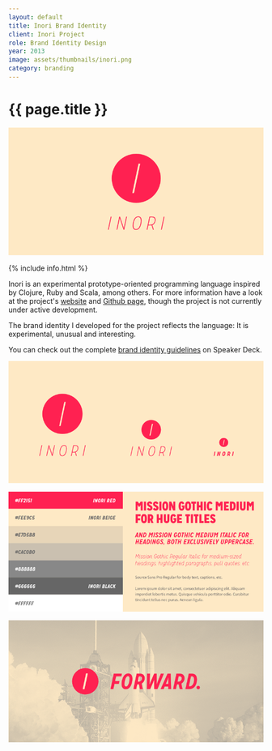 ```yaml
---
layout: default
title: Inori Brand Identity
client: Inori Project
role: Brand Identity Design
year: 2013
image: assets/thumbnails/inori.png
category: branding
---
```


<h1 class="header">{{ page.title }}</h1>

![Inori](/assets/inori-1.png)

{% include info.html %}

Inori is an experimental prototype-oriented programming language inspired by Clojure, Ruby and Scala, among others. For more information have a look at the project's [website](http://inori-lang.org/) and [Github page](https://github.com/inori-lang), though the project is not currently under active development.

The brand identity I developed for the project reflects the language:
It is experimental, unusual and interesting.

You can check out the complete [brand identity guidelines](https://speakerdeck.com/bertob/inori-brand-book) on Speaker Deck.


![Inori logo variants](/assets/inori-3.png)

![Color palette and typography example](/assets/inori-2.png)

![Example](/assets/inori-4.png)
